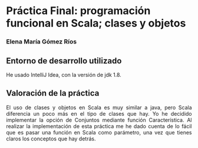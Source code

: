 # Práctica Final: programación funcional en Scala; clases y objetos
### Elena María Gómez Ríos
## Entorno de desarrollo utilizado
He usado IntelliJ Idea, con la versión de jdk 1.8.
## Valoración de la práctica
<p style="text-align: justify;">El uso de clases y objetos en Scala es muy similar a java, pero Scala diferencia un poco más en el tipo de clases que hay. Yo he decidido implementar la opción de Conjuntos mediante función Característica. Al realizar la implementación de esta práctica me he dado cuenta de lo fácil que es pasar una función en Scala como parámetro, una vez que tienes claros los conceptos que hay detrás.</p>
